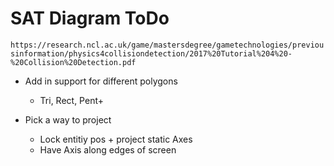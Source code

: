 # SAT Diagram ToDo 

`https://research.ncl.ac.uk/game/mastersdegree/gametechnologies/previousinformation/physics4collisiondetection/2017%20Tutorial%204%20-%20Collision%20Detection.pdf` 

- Add in support for different polygons
    - Tri, Rect, Pent+ 

- Pick a way to project
    - Lock entitiy pos + project static Axes
    - Have Axis along edges of screen

